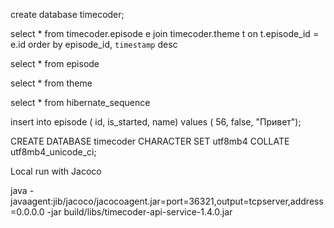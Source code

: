 create database timecoder;

select *
from timecoder.episode e join timecoder.theme t on t.episode_id = e.id
order by episode_id, `timestamp` desc

select *
from
episode

select *
from theme

select *
from hibernate_sequence

insert into episode (
    id,
    is_started,
    name)
values (
    56,
    false,
    "Привет");

CREATE DATABASE timecoder CHARACTER SET utf8mb4 COLLATE utf8mb4_unicode_ci;


Local run with Jacoco 

java -javaagent:jib/jacoco/jacocoagent.jar=port=36321,output=tcpserver,address=0.0.0.0 -jar build/libs/timecoder-api-service-1.4.0.jar